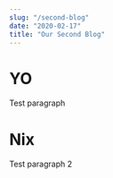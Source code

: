 ```yaml
---
slug: "/second-blog"
date: "2020-02-17"
title: "Our Second Blog"
---
```


# YO

Test paragraph

# Nix

Test paragraph 2